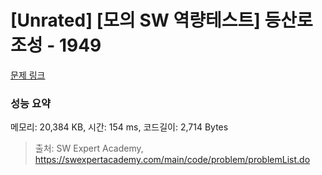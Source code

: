 # [Unrated] [모의 SW 역량테스트] 등산로 조성 - 1949 

[문제 링크](https://swexpertacademy.com/main/code/problem/problemDetail.do?contestProbId=AV5PoOKKAPIDFAUq) 

### 성능 요약

메모리: 20,384 KB, 시간: 154 ms, 코드길이: 2,714 Bytes



> 출처: SW Expert Academy, https://swexpertacademy.com/main/code/problem/problemList.do